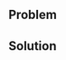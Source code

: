 ## Problem

<!-- State the problem the PR is aiming to solve -->


## Solution

<!--
Outline the solution to the problem.

If this fixes an existing issue include:

Fixes #<ISSUE_NUM>.
-->

